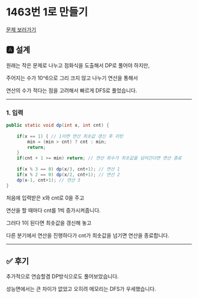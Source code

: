 # 1463번 1로 만들기
[문제 보러가기](https://www.acmicpc.net/problem/1463)

## 🅰 설계

원래는 작은 문제로 나누고 점화식을 도출해서 DP로 풀어야 하지만,

주어지는 수가 10^6으로 그리 크지 않고 나누기 연산을 통해서 

연산의 수가 적다는 점을 고려해서 빠르게 DFS로 풀었습니다.

---

### 1. 입력

```java
public static void dp(int x, int cnt) {
	
	if(x == 1) { // 1이면 연산 최솟값 갱신 후 리턴
		min = (min > cnt) ? cnt : min;
		return;
	}
	if(cnt + 1 >= min) return; // 연산 회수가 최솟값을 넘어간다면 연산 종료
	
	if(x % 3 == 0) dp(x/3, cnt+1); // 연산 1
	if(x % 2 == 0) dp(x/2, cnt+1); // 연산 2
	dp(x-1, cnt+1); // 연산 3
}
```
처음에 입력받은 x와 cnt로 0을 주고

연산을 할 때마다 cnt를 1씩 증가시켜줍니다.

그러다 1이 된다면 최솟값을 갱신해 놓고

다른 분기에서 연산을 진행하다가 cnt가 최솟값을 넘기면 연산을 종료합니다.


---

## ✅ 후기
추가적으로 연습할겸 DP방식으로도 풀어보았습니다. 

성능면에서는 큰 차이가 없었고 오히려 메모리는 DFS가 우세했습니다.


